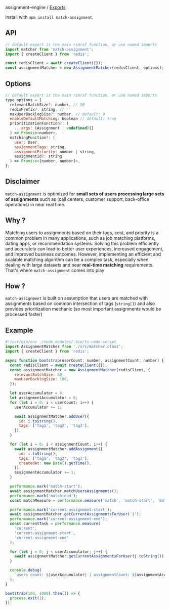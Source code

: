 assignment-engine / [Exports](modules.md)

Install with `npm install match-assignment`.

## API

```js
// default export is the main rimraf function, or use named imports
import matcher from 'match-assignment';
import { createClient } from 'redis';

const redisClient = await createClient({});
const assignmentMatcher = new AssignmentMatcher(redisClient, options);
```

## Options

```js
// default export is the main rimraf function, or use named imports
type options = {
  relevantBatchSize?: number, // 50
  redisPrefix?: string, // ''
  maxUserBacklogSize?: number, // default: 9
  enableDefaultMatching: boolean // default: true
  prioritizationFunction?: (
    ...args: (Assignment | undefined)[]
  ) => Promise<number>,
  matchingFunction?: (
    user: User,
    assignmentTags: string,
    assignmentPriority: number | string,
    assignmentId?: string
  ) => Promise<[number, number]>,
};
```

## Disclaimer

`match-assignment` is optimized for **small sets of users processing large sets of assignments** such as (call centers, customer support, back-office operations) in near real time.

## Why ?

Matching users to assignments based on their tags, cost, and priority is a common problem in many applications, such as job matching platforms, dating apps, or recommendation systems. Solving this problem efficiently and accurately can lead to better user experiences, increased engagement, and improved business outcomes. However, implementing an efficient and scalable matching algorithm can be a complex task, especially when dealing with large datasets and near **real-time matching** requirements. That's where `match-assignment` comes into play

## How ?

`match-assignment` is built on assumption that users are matched with assignments based on common intersection of tags (`string[]`) and also provides prioritization mechanic (so most important assignments would be processed faster)

## Example

```js
#!/usr/bin/env ./node_modules/.bin/ts-node-script
import AssignmentMatcher from './src/matcher.class';
import { createClient } from 'redis';

async function bootstrap(userCount: number, assignmentCount: number) {
  const redisClient = await createClient({});
  const assignmentMatcher = new AssignmentMatcher(redisClient, {
    relevantBatchSize: 50,
    maxUserBacklogSize: 100,
  });

  let userAccumulator = 0;
  let assignmentAccumulator = 0;
  for (let i = 0; i < userCount; i++) {
    userAccumulator += 1;

    await assignmentMatcher.addUser({
      id: i.toString(),
      tags: ['tag1', 'tag2', 'tag3'],
    });
  }

  for (let i = 0; i < assignmentCount; i++) {
    await assignmentMatcher.addAssignment({
      id: i.toString(),
      tags: ['tag1', 'tag2', 'tag3'],
      createdAt: new Date().getTime(),
    });
    assignmentAccumulator += 1;
  }

  performance.mark('match-start');
  await assignmentMatcher.matchUsersAssignments();
  performance.mark('match-end');
  const matchMeasure = performance.measure('match', 'match-start', 'match-end');

  performance.mark('current-assignment-start');
  await assignmentMatcher.getCurrentAssignmentsForUser('1');
  performance.mark('current-assignment-end');
  const currentTask = performance.measure(
    'current',
    'current-assignment-start',
    'current-assignment-end'
  );

  for (let j = 0; j < userAccumulator; j++) {
    await assignmentMatcher.getCurrentAssignmentsForUser(j.toString());
  }

  console.debug(
    `users count: ${userAccumulator} | assignmentCount: ${assignmentAccumulator} | matching execution time ${matchMeasure.duration}ms | current assignment time ${currentTask.duration}ms`
  );
}

bootstrap(100, 1000).then(() => {
  process.exit(1);
});
```
